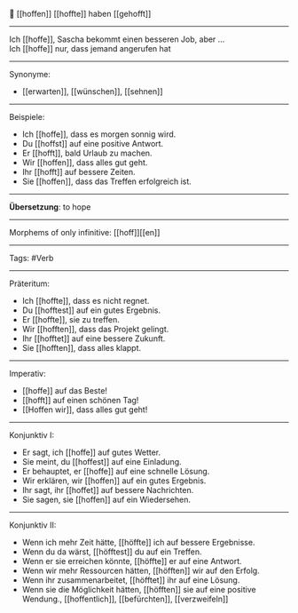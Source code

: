 🌟 [[hoffen]]
[[hoffte]]
haben [[gehofft]]

---
Ich [[hoffe]], Sascha bekommt einen besseren Job, aber …  
Ich [[hoffe]] nur, dass jemand angerufen hat

---

Synonyme:
- [[erwarten]], [[wünschen]], [[sehnen]]

---

Beispiele:

- Ich [[hoffe]], dass es morgen sonnig wird.
- Du [[hoffst]] auf eine positive Antwort.
- Er [[hofft]], bald Urlaub zu machen.
- Wir [[hoffen]], dass alles gut geht.
- Ihr [[hofft]] auf bessere Zeiten.
- Sie [[hoffen]], dass das Treffen erfolgreich ist.

---
**Übersetzung**: to hope

---

Morphems of only infinitive:
[[hoff]][[en]]

---
Tags:
#Verb

---

Präteritum:

- Ich [[hoffte]], dass es nicht regnet.
- Du [[hofftest]] auf ein gutes Ergebnis.
- Er [[hoffte]], sie zu treffen.
- Wir [[hofften]], dass das Projekt gelingt.
- Ihr [[hofftet]] auf eine bessere Zukunft.
- Sie [[hofften]], dass alles klappt.

---

Imperativ:

- [[hoffe]] auf das Beste!
- [[hofft]] auf einen schönen Tag!
- [[Hoffen wir]], dass alles gut geht!

---

Konjunktiv I:

- Er sagt, ich [[hoffe]] auf gutes Wetter.
- Sie meint, du [[hoffest]] auf eine Einladung.
- Er behauptet, er [[hoffe]] auf eine schnelle Lösung.
- Wir erklären, wir [[hoffen]] auf ein gutes Ergebnis.
- Ihr sagt, ihr [[hoffet]] auf bessere Nachrichten.
- Sie sagen, sie [[hoffen]] auf ein Wiedersehen.

---

Konjunktiv II:

- Wenn ich mehr Zeit hätte, [[höffte]] ich auf bessere Ergebnisse.
- Wenn du da wärst, [[höfftest]] du auf ein Treffen.
- Wenn er sie erreichen könnte, [[höffte]] er auf eine Antwort.
- Wenn wir mehr Ressourcen hätten, [[höfften]] wir auf den Erfolg.
- Wenn ihr zusammenarbeitet, [[höfftet]] ihr auf eine Lösung.
- Wenn sie die Möglichkeit hätten, [[höfften]] sie auf eine positive Wendung., [[hoffentlich]], [[befürchten]], [[verzweifeln]]